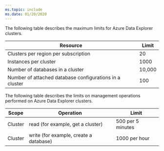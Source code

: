 ```yaml
---
ms.topic: include
ms.date: 01/20/2020
---
```


The following table describes the maximum limits for Azure Data Explorer clusters.

| Resource | Limit |
| --- | --- |
| Clusters per region per subscription | 20 |
| Instances per cluster | 1000 | 
| Number of databases in a cluster | 10,000 |
| Number of attached database configurations in a cluster | 100 |

The following table describes the limits on management operations performed on Azure Data Explorer clusters.

| Scope | Operation | Limit |
| --- | --- | --- |
| Cluster | read (for example, get a cluster) | 500 per 5 minutes |
| Cluster | write (for example, create a database) | 1000 per hour |

